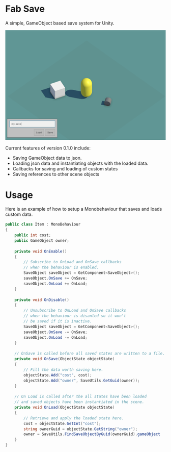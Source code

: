 # Fab Save 

A simple, GameObject based save system for Unity.

<img src="Documentation~/SaveBert.gif"/>

Current features of version 0.1.0 include:
- Saving GameObject data to json.
- Loading json data and instantiating objects with the loaded data.
- Callbacks for saving and loading of custom states
- Saving references to other scene objects

# Usage

Here is an example of how to setup a Monobehaviour that saves and loads custom data.

````csharp
public class Item : MonoBehaviour
{
    public int cost;
    public GameObject owner;

    private void OnEnable()
    {
        // Subscribe to OnLoad and OnSave callbacks 
        // when the behaviour is enabled.
        SaveObject saveObject = GetComponent<SaveObject>();
        saveObject.OnSave += OnSave;
        saveObject.OnLoad += OnLoad;
    }

    private void OnDisable()
    {
        // Unsubscribe to OnLoad and OnSave callbacks 
        // when the behaviour is disanled so it won't 
        // be saved if it is inactive.
        SaveObject saveObject = GetComponent<SaveObject>();
        saveObject.OnSave -= OnSave;
        saveObject.OnLoad -= OnLoad;
    }

    // OnSave is called before all saved states are written to a file. 
    private void OnSave(ObjectState objectState)
    {
        // Fill the data worth saving here.
        objectState.Add("cost", cost);
        objectState.Add("owner", SaveUtils.GetGuid(owner));
    }

    // On Load is called after the all states have been loaded
    // and saved objects have been instantiated in the scene.
    private void OnLoad(ObjectState objectState)
    {
        // Retrieve and apply the loaded state here.
        cost = objectState.GetInt("cost");
        string ownerGuid = objectState.GetString("owner");
        owner = SaveUtils.FindSaveObjectByGuid(ownerGuid).gameObject
    }
}
````
